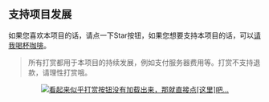 ## 支持项目发展 <!-- {docsify-ignore} -->

如果您喜欢本项目的话，请点一下Star按钮，如果您想要支持本项目的话，可以<a href="https://www.only4.work/about/appreciate/?unfold=1" target="_blank" title="点击打赏">请我喝杯咖啡</a>。

> 所有打赏都用于本项目的持续发展，例如支付服务器费用等。打赏不支持退款，请理性打赏哦。

<!-- 打赏按钮 -->
<div align="center">

<a href="https://www.only4.work/about/appreciate/?unfold=1" target="_blank">
    <img src="https://www.only4.work/about/appreciate/btn-img@200x76.png" alt="看起来似乎打赏按钮没有加载出来，那就直接点[这里]吧..." title="点击打赏">
</a>

<!-- 以下方式无法在新窗口中打开 -->
<!-- [![看起来似乎打赏按钮没有加载出来，那就直接点[这里]吧...](https://www.only4.work/about/appreciate/btn-img@200x76.png "点击打赏")](https://www.only4.work/about/appreciate/?unfold=1) -->

</div>

<!-- include/reward.md -->

